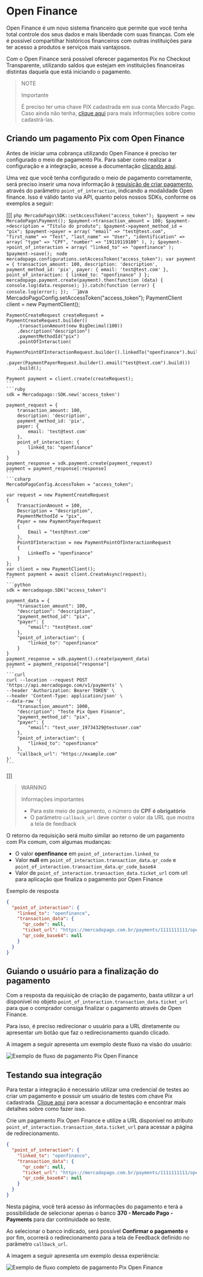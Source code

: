 # Open Finance
Open Finance é um novo sistema financeiro que permite que você tenha total controle dos seus dados e mais liberdade com suas finanças. Com ele é possível compartilhar históricos financeiros com outras instituições para ter acesso a produtos e serviços mais vantajosos.

Com o Open Finance será possível oferecer pagamentos Pix no Checkout Transparente, utilizando saldos que estejam em instituições financeiras distintas daquela que está iniciando o pagamento.

> NOTE
> 
> Importante
> 
> É preciso ter uma chave PIX cadastrada em sua conta Mercado Pago. Caso ainda não tenha, [clique aqui](https://www.youtube.com/watch?v=60tApKYVnkA) para mais informações sobre como cadastrá-las.

## Criando um pagamento Pix com Open Finance

Antes de iniciar uma cobrança utilizando Open Finance é preciso ter configurado o meio de pagamento Pix. Para saber como realizar a configuração e a integração, acesse a documentação [clicando aqui](/developers/pt/docs/checkout-api/prerequisites).

Uma vez que você tenha configurado o meio de pagamento corretamente, será preciso inserir uma nova informação à [requisição de criar pagamento](/developers/pt/reference/payments/_payments/post), através do parâmetro `point_of_interaction`, indicando a modalidade Open finance. Isso é válido tanto via API, quanto pelos nossos SDKs, conforme os exemplos a seguir:

[[[
    ```php
    MercadoPago\SDK::setAccessToken("access_token");
    $payment = new MercadoPago\Payment();
    $payment->transaction_amount = 100;
    $payment->description = "Título do produto";
    $payment->payment_method_id = "pix";
    $payment->payer = array(
        "email" => "test@test.com",
        "first_name" => "Test",
        "last_name" => "User",
        "identification" => array(
            "type" => "CPF",
            "number" => "19119119100"
        ),
    );
    $payment->point_of_interaction = array(
    "linked_to" => "openfinance"
    );
    $payment->save();
    ```
    ```node
    mercadopago.configurations.setAccessToken("access_token");
    var payment = {
        transaction_amount: 100,
        description: 'description',
        payment_method_id: 'pix',
        payer: {
            email: 'test@test.com'
        },
        point_of_interaction: {
            linked_to: "openfinance"
        }
    };
    mercadopago.payment.create(payment).then(function (data) {
        console.log(data.response);
    }).catch(function (error) {
        console.log(error);
    });
    ```
    ```java
    MercadoPagoConfig.setAccessToken("access_token");
    PaymentClient client = new PaymentClient();

    PaymentCreateRequest createRequest =
    PaymentCreateRequest.builder()
        .transactionAmount(new BigDecimal(100))
        .description("description")
        .paymentMethodId("pix")
        .pointOfInteraction(
            PaymentPointOfInteractionRequest.builder().linkedTo("openfinance").build())
        .payer(PaymentPayerRequest.builder().email("test@test.com").build())
        .build();

    Payment payment = client.create(createRequest);
    ```
    ```ruby
    sdk = Mercadopago::SDK.new('access_token')

    payment_request = {
        transaction_amount: 100,
        description: 'description',
        payment_method_id: 'pix',
        payer: {
            email: 'test@test.com'
        },
        point_of_interaction: {
            linked_to: "openfinance"
        }
    }
    payment_response = sdk.payment.create(payment_request)
    payment = payment_response[:response]
    ```
    ```csharp
    MercadoPagoConfig.AccessToken = "access_token";

    var request = new PaymentCreateRequest
    {
        TransactionAmount = 100,
        Description = "description",
        PaymentMethodId = "pix",
        Payer = new PaymentPayerRequest
        {
            Email = "test@test.com"
        },
        PointOfInteraction = new PaymentPointOfInteractionRequest
        {
            LinkedTo = "openfinance"
        }
    };
    var client = new PaymentClient();
    Payment payment = await client.CreateAsync(request);
    ```
    ```python
    sdk = mercadopago.SDK("access_token")

    payment_data = {
        "transaction_amount": 100,
        "description": "description",
        "payment_method_id": "pix",
        "payer": {
            "email": "test@test.com"
        },
        "point_of_interaction": {
            "linked_to": "openfinance"
        }
    }
    payment_response = sdk.payment().create(payment_data)
    payment = payment_response["response"]
    ```
    ```curl
    curl --location --request POST 'https://api.mercadopago.com/v1/payments' \
    --header 'Authorization: Bearer TOKEN' \
    --header 'Content-Type: application/json' \
    --data-raw '{
        "transaction_amount": 1000,
        "description": "Teste Pix Open Finance",
        "payment_method_id": "pix",
        "payer": {
            "email": "test_user_19734329@testuser.com"
        },
        "point_of_interaction": {
            "linked_to": "openfinance"
        },
        "callback_url": "https://example.com"
    }'
    ```
]]]

> WARNING
> 
> Informações importantes
> 
> - Para este meio de pagamento, o número de **CPF é obrigatório**
> - O parâmetro `callback_url` deve conter o valor da URL que mostra a tela de feedback

O retorno da requisição será muito similar ao retorno de um pagamento com Pix comum, com algumas mudanças:

* O valor **openfinance** em `point_of_interaction.linked_to`
* Valor **null** em `point_of_interaction.transaction_data.qr_code` e `point_of_interaction.transaction_data.qr_code_base64`
* Valor de `point_of_interaction.transaction_data.ticket_url` com url para aplicação que finaliza o pagamento por Open Finance

Exemplo de resposta

```json
{
  "point_of_interaction": {
    "linked_to": "openfinance",
    "transaction_data": {
      "qr_code": null,
      "ticket_url": "https://mercadopago.com.br/payments/1111111111/openfinance?caller_id=11111111&hash=1111",
      "qr_code_base64": null
    }
  }
}
```

## Guiando o usuário para a finalização do pagamento
Com a resposta da requisição de criação de pagamento, basta utilizar a url disponível no objeto `point_of_interaction.transaction_data.ticket_url` para que o comprador consiga finalizar o pagamento através de Open Finance.

Para isso, é preciso redirecionar o usuário para a URL diretamente ou apresentar um botão que faz o redirecionamento quando clicado.

A imagem a seguir apresenta um exemplo deste fluxo na visão do usuário:

![Exemplo de fluxo de pagamento Pix Open Finance](/images/api/api-integrate-openfinance.gif)

## Testando sua integração
Para testar a integração é necessário utilizar uma credencial de testes ao criar um pagamento e possuir um usuário de testes com chave Pix cadastrada. [Clique aqui](/developers/pt/docs/checkout-api/integration-test/make-test-purchase) para acessar a documentação e encontrar mais detalhes sobre como fazer isso.

Crie um pagamento Pix Open Finance e utilize a URL disponível no atributo `point_of_interaction.transaction_data.ticket_url` para acessar a página de redirecionamento. 

```json
{
  "point_of_interaction": {
    "linked_to": "openfinance",
    "transaction_data": {
      "qr_code": null,
      "ticket_url": "https://mercadopago.com.br/payments/1111111111/openfinance?caller_id=11111111&hash=1111",
      "qr_code_base64": null
    }
  }
}
```

Nesta página, você terá acesso às informações do pagamento e terá a possibilidade de selecionar apenas o banco **370 - Mercado Pago - Payments** para dar continuidade ao teste. 

Ao selecionar o banco indicado, será possível **Confirmar o pagamento** e por fim, ocorrerá o redirecionamento para a tela de Feedback definido no parâmetro `callback_url`.

A imagem a seguir apresenta um exemplo dessa experiência:

![Exemplo de fluxo completo de pagamento Pix Open Finance](/images/api/api-integrate-openfinance-sample.gif)